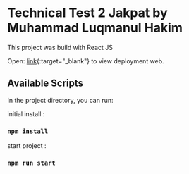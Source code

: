 # Technical Test 2 Jakpat by Muhammad Luqmanul Hakim

This project was build with React JS

Open:  [link](jakpat-test2-luqman.vercel.app){:target="_blank"} to view deployment web.

## Available Scripts

In the project directory, you can run:

initial install : 
### `npm install`


start project : 
### `npm run start`

